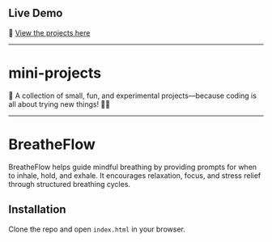 ## Live Demo
🔗 [View the projects here](https://asloberg.github.io/mini-projects/)

---

# mini-projects
🚀 A collection of small, fun, and experimental projects—because coding is all about trying new things! 🎨💡

---

# BreatheFlow

BreatheFlow helps guide mindful breathing by providing prompts for when to inhale, hold, and exhale. It encourages relaxation, focus, and stress relief through structured breathing cycles.

## Installation
Clone the repo and open `index.html` in your browser.
